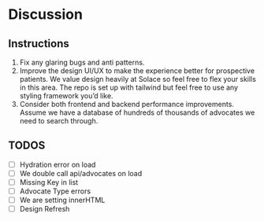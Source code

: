 # Discussion

## Instructions
1. Fix any glaring bugs and anti patterns.
2. Improve the design UI/UX to make the experience better for prospective patients. We value design heavily at Solace so feel free to flex your skills in this area. The repo is set up with tailwind but feel free to use any styling framework you’d like.
3. Consider both frontend and backend performance improvements. Assume we have a database of hundreds of thousands of advocates we need to search through.

## TODOS

- [ ] Hydration error on load
- [ ] We double call api/advocates on load
- [ ] Missing Key in list
- [ ] Advocate Type errors
- [ ] We are setting innerHTML
- [ ] Design Refresh
